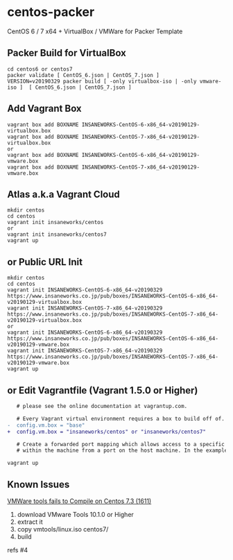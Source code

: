 centos-packer
=============

CentOS 6 / 7 x64 + VirtualBox / VMWare for Packer Template

## Packer Build for VirtualBox

```
cd centos6 or centos7
packer validate [ CentOS_6.json | CentOS_7.json ]
VERSION=v20190329 packer build [ -only virtualbox-iso | -only vmware-iso ]  [ CentOS_6.json | CentOS_7.json ]
```

## Add Vagrant Box

```
vagrant box add BOXNAME INSANEWORKS-CentOS-6-x86_64-v20190129-virtualbox.box
vagrant box add BOXNAME INSANEWORKS-CentOS-7-x86_64-v20190129-virtualbox.box
or
vagrant box add BOXNAME INSANEWORKS-CentOS-6-x86_64-v20190129-vmware.box
vagrant box add BOXNAME INSANEWORKS-CentOS-7-x86_64-v20190129-vmware.box
```

## Atlas a.k.a Vagrant Cloud

```
mkdir centos
cd centos
vagrant init insaneworks/centos
or
vagrant init insaneworks/centos7
vagrant up
```


## or Public URL Init

```
mkdir centos
cd centos
vagrant init INSANEWORKS-CentOS-6-x86_64-v20190329 https://www.insaneworks.co.jp/pub/boxes/INSANEWORKS-CentOS-6-x86_64-v20190129-virtualbox.box
vagrant init INSANEWORKS-CentOS-7-x86_64-v20190329 https://www.insaneworks.co.jp/pub/boxes/INSANEWORKS-CentOS-7-x86_64-v20190129-virtualbox.box
or
vagrant init INSANEWORKS-CentOS-6-x86_64-v20190329 https://www.insaneworks.co.jp/pub/boxes/INSANEWORKS-CentOS-6-x86_64-v20190129-vmware.box
vagrant init INSANEWORKS-CentOS-7-x86_64-v20190329 https://www.insaneworks.co.jp/pub/boxes/INSANEWORKS-CentOS-7-x86_64-v20190129-vmware.box
vagrant up
```

## or Edit Vagrantfile (Vagrant 1.5.0 or Higher)

```diff
   # please see the online documentation at vagrantup.com.

   # Every Vagrant virtual environment requires a box to build off of.
-  config.vm.box = "base"
+  config.vm.box = "insaneworks/centos" or "insaneworks/centos7"

   # Create a forwarded port mapping which allows access to a specific port
   # within the machine from a port on the host machine. In the example below,
```

```
vagrant up
```

## Known Issues

[VMWare tools fails to Compile on Centos 7.3 (1611)](https://communities.vmware.com/message/2637447?tstart=0)

1. download VMware Tools 10.1.0 or Higher
1. extract it
1. copy vmtools/linux.iso centos7/
1. build

refs #4
